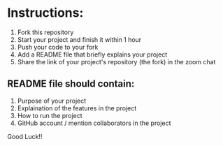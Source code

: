 # Instructions:
1. Fork this repository
2. Start your project and finish it within 1 hour
3. Push your code to your fork
4. Add a README file that briefly explains your project
5. Share the link of your project's repository (the fork) in the zoom chat 

## **README file should contain:**
1. Purpose of your project
2. Explaination of the features in the project
3. How to run the project
4. GitHub account / mention collaborators in the project

Good Luck!!
